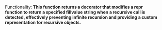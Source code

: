 Functionality: **This function returns a decorator that modifies a repr function to return a specified fillvalue string when a recursive call is detected, effectively preventing infinite recursion and providing a custom representation for recursive objects.**